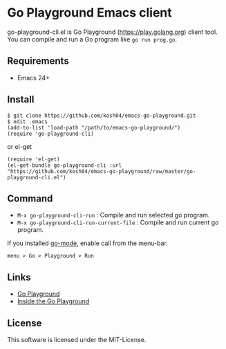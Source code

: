 # Go Playground Emacs client

go-playground-cli.el is Go Playground (https://play.golang.org) client tool.
You can compile and run a Go program like `go run prog.go`.


## Requirements

- Emacs 24+


## Install

    $ git clone https://github.com/kosh04/emacs-go-playground.git
    $ edit .emacs
    (add-to-list 'load-path "/path/to/emacs-go-playground/")
    (require 'go-playground-cli)

or el-get

    (require 'el-get)
    (el-get-bundle go-playground-cli :url "https://github.com/kosh04/emacs-go-playground/raw/master/go-playground-cli.el")


## Command

- `M-x go-playground-cli-run`              : Compile and run selected go program.
- `M-x go-playground-cli-run-current-file` : Compile and run current go program.

If you installed [go-mode](https://github.com/dominikh/go-mode.el), enable call from the menu-bar.

    menu > Go > Playground > Run


## Links

- [Go Playground](http://play.golang.org/)
- [Inside the Go Playground](http://blog.golang.org/playground)


## License

This software is licensed under the MIT-License.
